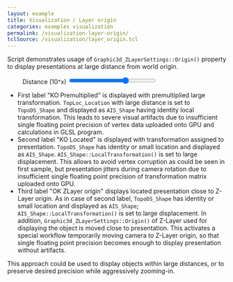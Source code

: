 ```yaml
---
layout: example
title: Visualization / Layer origin
categories: examples visualization
permalink: /visualization-layer-origin/
tclSource: /visualization/layer_origin.tcl
---
```


Script demonstrates usage of `Graphic3d_ZLayerSettings::Origin()` property to display presentations at large distance from world origin.

<div style="margin-left: 35px">
  <label>Distance (10^x)
  <input type="range" min="1" max="10" value="7" class="slider" id="occDistRangeId" style="width: 200px">
  </label>
</div>
<script>
document.getElementById ("occDistRangeId").oninput = function()
{
  DRAWEXE.terminalPasteScript (
    "set aDist [expr pow(10, " + this.value + ")]\n"
  + "vzlayer $aLayer -origin $aDist 0 0 -noupdate\n"
  + "vlocation t3 -location $aDist 0 0 -noupdate\n"
  + "vlocation t2 -location $aDist 0 0 -noupdate\n"
  + "vlocation b  -location $aDist 0 0 -noupdate\n"
  + "vdrawtext t4 \"$aDist\" -pos [expr $aDist + 100] 0 -70 -height 30 -plane {*}$aPlane -halign center -color GREEN -noupdate\n"
  + "\n"
  + "reset t1\n"
  + "ttranslate t1 $aDist 0 50\n"
  + "vdisplay -dispMode 1 t1 -noupdate\n"
  + "vfit\n"
  );
}
</script>

- First label "KO Premultiplied" is displayed with premultiplied large transformation.
  `TopLoc_Location` with large distance is set to `TopoDS_Shape` and displayed as `AIS_Shape` having identity local transformation.
  This leads to severe visual artifacts due to insufficient single floating point precision of vertex data uploaded onto GPU and calculations in GLSL program.
- Second label "KO Located" is displayed with transformation assigned to presentation.
  `TopoDS_Shape` has identity or small location and displayed as `AIS_Shape`.
  `AIS_Shape::LocalTransformation()` is set to large displacement.
  This allows to avoid vertex corruption as could be seen in first sample, but presentation jitters during camera rotation due to insufficient single floating point precision of transformation matrix uploaded onto GPU.
- Third label "OK ZLayer origin" displays located presentation close to Z-Layer origin.
  As in case of second label, `TopoDS_Shape` has identity or small location and displayed as `AIS_Shape`; `AIS_Shape::LocalTransformation()` is set to large displacement.
  In addition, `Graphic3d_ZLayerSettings::Origin()` of Z-Layer used for displaying the object is moved close to presentation.
  This activates a special workflow temporarily moving camera to Z-Layer origin, so that single floating point precision becomes enough to display presentation without artifacts.

This approach could be used to display objects within large distances, or to preserve desired precision while aggressively zooming-in.
